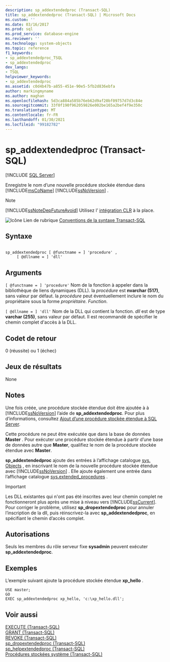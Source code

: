 ```yaml
---
description: sp_addextendedproc (Transact-SQL)
title: sp_addextendedproc (Transact-SQL) | Microsoft Docs
ms.custom: ''
ms.date: 03/16/2017
ms.prod: sql
ms.prod_service: database-engine
ms.reviewer: ''
ms.technology: system-objects
ms.topic: reference
f1_keywords:
- sp_addextendedproc_TSQL
- sp_addextendedproc
dev_langs:
- TSQL
helpviewer_keywords:
- sp_addextendedproc
ms.assetid: c0d4b47b-a855-451e-90e5-5fb2d836ebfa
author: markingmyname
ms.author: maghan
ms.openlocfilehash: 5d3ca884a585b76eb62d9af20bf09757d7d3c84e
ms.sourcegitcommit: 33f0f190f962059826e002be165a2bef4f9e350c
ms.translationtype: MT
ms.contentlocale: fr-FR
ms.lasthandoff: 01/30/2021
ms.locfileid: "99182782"
---
```

# <a name="sp_addextendedproc-transact-sql"></a>sp_addextendedproc (Transact-SQL)
[!INCLUDE [SQL Server](../../includes/applies-to-version/sqlserver.md)]

  Enregistre le nom d’une nouvelle procédure stockée étendue dans [!INCLUDE[msCoName](../../includes/msconame-md.md)] [!INCLUDE[ssNoVersion](../../includes/ssnoversion-md.md)] .  
  
> [!NOTE]  
>  [!INCLUDE[ssNoteDepFutureAvoid](../../includes/ssnotedepfutureavoid-md.md)] Utilisez l’ [intégration CLR](../../relational-databases/clr-integration/common-language-runtime-integration-overview.md) à la place.  
  
 ![Icône Lien de rubrique](../../database-engine/configure-windows/media/topic-link.gif "Icône du lien de rubrique") [Conventions de la syntaxe Transact-SQL](../../t-sql/language-elements/transact-sql-syntax-conventions-transact-sql.md)  
  
## <a name="syntax"></a>Syntaxe  
  
```  
  
sp_addextendedproc [ @functname = ] 'procedure' ,   
     [ @dllname = ] 'dll'  
```  
  
## <a name="arguments"></a>Arguments  
`[ @functname = ] 'procedure'` Nom de la fonction à appeler dans la bibliothèque de liens dynamiques (DLL). la *procédure* est **nvarchar (517)**, sans valeur par défaut. la *procédure* peut éventuellement inclure le nom du propriétaire sous la forme *propriétaire. Function*.  
  
`[ @dllname = ] 'dll'` Nom de la DLL qui contient la fonction. *dll* est de type **varchar (255)**, sans valeur par défaut. Il est recommandé de spécifier le chemin complet d'accès à la DLL.  
  
## <a name="return-code-values"></a>Codet de retour  
 0 (réussite) ou 1 (échec)  
  
## <a name="result-sets"></a>Jeux de résultats  
 None  
  
## <a name="remarks"></a>Notes  
 Une fois créée, une procédure stockée étendue doit être ajoutée à à [!INCLUDE[ssNoVersion](../../includes/ssnoversion-md.md)] l’aide de **sp_addextendedproc**. Pour plus d’informations, consultez [Ajout d’une procédure stockée étendue à SQL Server](../../relational-databases/extended-stored-procedures-programming/adding-an-extended-stored-procedure-to-sql-server.md).  
  
 Cette procédure ne peut être exécutée que dans la base de données **Master** . Pour exécuter une procédure stockée étendue à partir d’une base de données autre que **Master**, qualifiez le nom de la procédure stockée étendue avec **Master**.  
  
 **sp_addextendedproc** ajoute des entrées à l’affichage catalogue [sys. Objects](../../relational-databases/system-catalog-views/sys-objects-transact-sql.md) , en inscrivant le nom de la nouvelle procédure stockée étendue avec [!INCLUDE[ssNoVersion](../../includes/ssnoversion-md.md)] . Elle ajoute également une entrée dans l’affichage catalogue [sys.extended_procedures](../../relational-databases/system-catalog-views/sys-extended-procedures-transact-sql.md) .  
  
> [!IMPORTANT]  
>  Les DLL existantes qui n'ont pas été inscrites avec leur chemin complet ne fonctionneront plus après une mise à niveau vers [!INCLUDE[ssCurrent](../../includes/sscurrent-md.md)]. Pour corriger le problème, utilisez **sp_dropextendedproc** pour annuler l’inscription de la dll, puis réinscrivez-la avec **sp_addextendedproc**, en spécifiant le chemin d’accès complet.  
  
## <a name="permissions"></a>Autorisations  
 Seuls les membres du rôle serveur fixe **sysadmin** peuvent exécuter **sp_addextendedproc**.  
  
## <a name="examples"></a>Exemples  
 L’exemple suivant ajoute la procédure stockée étendue **xp_hello** .  
  
```  
USE master;  
GO  
EXEC sp_addextendedproc xp_hello, 'c:\xp_hello.dll';  
```  
  
## <a name="see-also"></a>Voir aussi  
 [EXECUTE &#40;Transact-SQL&#41;](../../t-sql/language-elements/execute-transact-sql.md)   
 [GRANT &#40;Transact-SQL&#41;](../../t-sql/statements/grant-transact-sql.md)   
 [REVOKE &#40;Transact-SQL&#41;](../../t-sql/statements/revoke-transact-sql.md)   
 [sp_dropextendedproc &#40;Transact-SQL&#41;](../../relational-databases/system-stored-procedures/sp-dropextendedproc-transact-sql.md)   
 [sp_helpextendedproc &#40;Transact-SQL&#41;](../../relational-databases/system-stored-procedures/sp-helpextendedproc-transact-sql.md)   
 [Procédures stockées système &#40;Transact-SQL&#41;](../../relational-databases/system-stored-procedures/system-stored-procedures-transact-sql.md)  
  
  
